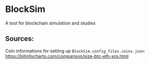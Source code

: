 # BlockSim
A tool for blockchain simulation and studies


## Sources:
Coin informations for setting up `BlockSim.config_files.coins.json`:  https://bitinfocharts.com/comparison/size-btc-eth-xrp.html
